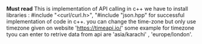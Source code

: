 **Must read**
This is implementation of API calling in c++
we have to install libraries : #include "<curl/curl.h>", "#include "json.hpp" for successful implementation of code in c++.
you can change the time-zone but only use timezone given on website 'https://timeapi.io/' some example for timezone tyou can enter to retrive data from api are 'asia/karachi' , 'europe/london'. 
